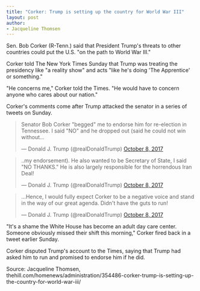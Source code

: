 ```yaml
---
title: "Corker: Trump is setting up the country for World War III"
layout: post
author:
- Jacqueline Thomsen
---
```


Sen. Bob Corker (R-Tenn.) said that President Trump's threats to other countries could put the U.S. "on the path to World War III."

Corker told The New York Times Sunday that Trump was treating the presidency like "a reality show" and acts "like he's doing 'The Apprentice' or something."

"He concerns me," Corker told the Times. "He would have to concern anyone who cares about our nation."

Corker's comments come after Trump attacked the senator in a series of tweets on Sunday.

<blockquote class="twitter-tweet"><p lang="en" dir="ltr">Senator Bob Corker &quot;begged&quot; me to endorse him for re-election in Tennessee. I said &quot;NO&quot; and he dropped out (said he could not win without...</p>&mdash; Donald J. Trump (@realDonaldTrump) <a href="https://twitter.com/realDonaldTrump/status/917026789188399105?ref_src=twsrc%5Etfw">October 8, 2017</a></blockquote> <script async src="https://platform.twitter.com/widgets.js" charset="utf-8"></script>

<blockquote class="twitter-tweet"><p lang="en" dir="ltr">..my endorsement). He also wanted to be Secretary of State, I said &quot;NO THANKS.&quot; He is also largely responsible for the horrendous Iran Deal!</p>&mdash; Donald J. Trump (@realDonaldTrump) <a href="https://twitter.com/realDonaldTrump/status/917029060471152640?ref_src=twsrc%5Etfw">October 8, 2017</a></blockquote> <script async src="https://platform.twitter.com/widgets.js" charset="utf-8"></script>

<blockquote class="twitter-tweet"><p lang="en" dir="ltr">...Hence, I would fully expect Corker to be a negative voice and stand in the way of our great agenda. Didn&#39;t have the guts to run!</p>&mdash; Donald J. Trump (@realDonaldTrump) <a href="https://twitter.com/realDonaldTrump/status/917030148867682304?ref_src=twsrc%5Etfw">October 8, 2017</a></blockquote> <script async src="https://platform.twitter.com/widgets.js" charset="utf-8"></script>

"It's a shame the White House has become an adult day care center. Someone obviously missed their shift this morning," Corker fired back in a tweet earlier Sunday.

Corker disputed Trump's account to the Times, saying that Trump had asked him to run and promised to endorse him if he did.

Source: Jacqueline Thomsen, thehill.com/homenews/administration/354486-corker-trump-is-setting-up-the-country-for-world-war-iii/

